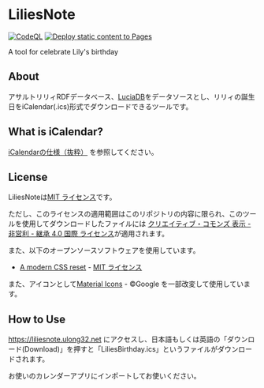 # LiliesNote
[![CodeQL](https://github.com/ulong32/LiliesNote/actions/workflows/github-code-scanning/codeql/badge.svg)](https://github.com/ulong32/LiliesNote/actions/workflows/github-code-scanning/codeql)
[![Deploy static content to Pages](https://github.com/ulong32/LiliesNote/actions/workflows/static.yml/badge.svg)](https://github.com/ulong32/LiliesNote/actions/workflows/deploy.yml)

A tool for celebrate Lily's birthday

## About

アサルトリリィRDFデータベース、[LuciaDB](https://github.com/Assault-Lily/LuciaDB)をデータソースとし、リリィの誕生日をiCalendar(.ics)形式でダウンロードできるツールです。

## What is iCalendar?

[iCalendarの仕様（抜粋）](https://gist.github.com/ulong32/6d210fa82f0ee3feea70b643766b9ad3) を参照してください。

## License

LiliesNoteは[MIT ライセンス](https://opensource.org/licenses/MIT)です。

ただし、このライセンスの適用範囲はこのリポジトリの内容に限られ、このツールを使用してダウンロードしたファイルには [クリエイティブ・コモンズ 表示 - 非営利 - 継承 4.0 国際 ライセンス](https://creativecommons.org/licenses/by-nc-sa/4.0/deed.ja)が適用されます。

また、以下のオープンソースソフトウェアを使用しています。
- [A modern CSS reset](https://github.com/Andy-set-studio/modern-css-reset) - [MIT ライセンス](https://github.com/Andy-set-studio/modern-css-reset/blob/master/LICENSE)

また、アイコンとして[Material Icons](https://fonts.google.com/icons) - ©Google を一部改変して使用しています。

## How to Use

<https://liliesnote.ulong32.net> にアクセスし、日本語もしくは英語の「ダウンロード(Download)」を押すと「LiliesBirthday.ics」というファイルがダウンロードされます。

お使いのカレンダーアプリにインポートしてお使いください。
